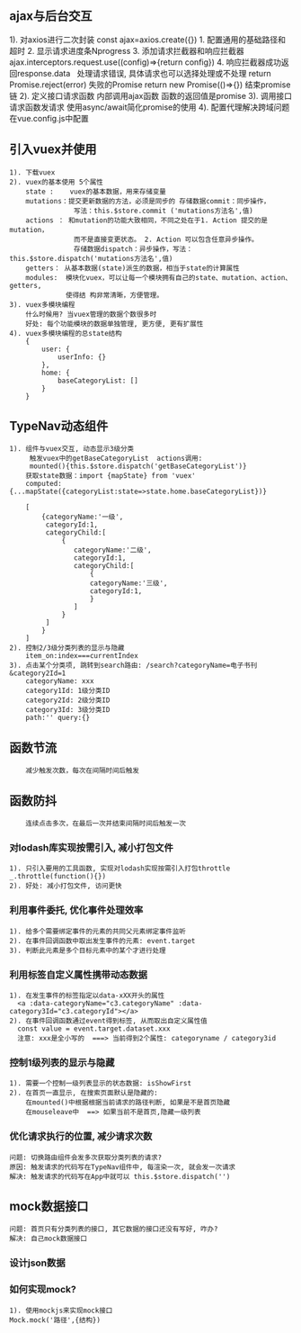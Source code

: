 ## ajax与后台交互
   1). 对axios进行二次封装 const ajax=axios.create({})
        1. 配置通用的基础路径和超时 
        2. 显示请求进度条Nprogress
        3. 添加请求拦截器和响应拦截器 ajax.interceptors.request.use((config)=>{return config})
        4.  响应拦截器成功返回response.data
            处理请求错误, 具体请求也可以选择处理或不处理
            return Promise.reject(error)  失败的Promise
            return  new Promise(()=>{}) 结束promise链
    2). 定义接口请求函数
        内部调用ajax函数
        函数的返回值是promise
    3). 调用接口请求函数发请求
        使用async/await简化promise的使用
    4). 配置代理解决跨域问题
        在vue.config.js中配置
## 引入vuex并使用
    1). 下载vuex
    2). vuex的基本使用 5个属性
        state :    vuex的基本数据，用来存储变量
        mutations：提交更新数据的方法，必须是同步的 存储数据commit：同步操作，
                    写法：this.$store.commit ('mutations方法名',值)
        actions ： 和mutation的功能大致相同，不同之处在于1. Action 提交的是 mutation，
                    而不是直接变更状态。 2. Action 可以包含任意异步操作。
                    存储数据dispatch：异步操作，写法： this.$store.dispatch('mutations方法名',值)
        getters： 从基本数据(state)派生的数据，相当于state的计算属性
        modules:  模块化vuex，可以让每一个模块拥有自己的state、mutation、action、getters,
                  使得结 构非常清晰，方便管理。
    3). vuex多模块编程
        什么时候用? 当vuex管理的数据个数很多时
        好处: 每个功能模块的数据单独管理, 更方便, 更有扩展性
    4). vuex多模块编程的总state结构
        {
            user: {
                userInfo: {}
            },
            home: {
                baseCategoryList: []
            }
        }
## TypeNav动态组件
    1). 组件与vuex交互, 动态显示3级分类
         触发vuex中的getBaseCategoryList  actions调用:
         mounted(){this.$store.dispatch('getBaseCategoryList')}
        获取state数据：import {mapState} from 'vuex'     
        computed:{...mapState({categoryList:state=>state.home.baseCategoryList})}

        [
            {categoryName:'一级',
             categoryId:1,
             categoryChild:[
                 {
                    categoryName:'二级',
                    categoryId:1,
                    categoryChild:[
                        {
                        categoryName:'三级',
                        categoryId:1,
                        }
                    ]
                 }
             ]
            }
        ]
    2). 控制2/3级分类列表的显示与隐藏
        item_on:index===currentIndex
    3). 点击某个分类项, 跳转到search路由: /search?categoryName=电子书刊&category2Id=1
        categoryName: xxx
        category1Id: 1级分类ID
        category2Id: 2级分类ID
        category3Id: 3级分类ID
        path:'' query:{}

##  函数节流
        减少触发次数，每次在间隔时间后触发
## 函数防抖
        连续点击多次，在最后一次并结束间隔时间后触发一次
### 对lodash库实现按需引入, 减小打包文件
    1). 只引入要用的工具函数, 实现对lodash实现按需引入打包throttle  _.throttle(function(){})
    2). 好处: 减小打包文件, 访问更快

### 利用事件委托, 优化事件处理效率
    1). 给多个需要绑定事件的元素的共同父元素绑定事件监听
    2). 在事件回调函数中取出发生事件的元素: event.target
    3). 判断此元素是多个目标元素中的某个才进行处理

### 利用标签自定义属性携带动态数据
    1). 在发生事件的标签指定以data-xXX开头的属性
      <a :data-categoryName="c3.categoryName" :data-category3Id="c3.categoryId"></a>
    2). 在事件回调函数通过event得到标签, 从而取出自定义属性值
      const value = event.target.dataset.xxx
      注意: xxx是全小写的  ===> 当前得到2个属性: categoryname / category3id
    

### 控制1级列表的显示与隐藏
    1). 需要一个控制一级列表显示的状态数据: isShowFirst
    2). 在首页一直显示, 在搜索页面默认是隐藏的: 
        在mounted()中根据根据当前请求的路径判断, 如果是不是首页隐藏
        在mouseleave中  ==> 如果当前不是首页,隐藏一级列表

### 优化请求执行的位置, 减少请求次数
    问题: 切换路由组件会发多次获取分类列表的请求?
    原因: 触发请求的代码写在TypeNav组件中, 每渲染一次, 就会发一次请求
    解决: 触发请求的代码写在App中就可以 this.$store.dispatch('')

## mock数据接口
    问题: 首页只有分类列表的接口, 其它数据的接口还没有写好, 咋办?
    解决: 自己mock数据接口

### 设计json数据

### 如何实现mock?
    1). 使用mockjs来实现mock接口
    Mock.mock('路径',{结构})

